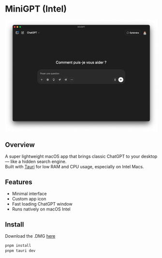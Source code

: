 # MiniGPT (Intel)

<!-- Image de l'app -->
![Presentation image](src/assets/screenshot.png)
## Overview

A super lightweight macOS app that brings classic ChatGPT to your desktop — like a hidden search engine.  
Built with [Tauri](https://tauri.app) for low RAM and CPU usage, especially on Intel Macs.

## Features

- Minimal interface
- Custom app icon
- Fast loading ChatGPT window
- Runs natively on macOS Intel

## Install

Download the .DMG [here](https://github.com/squach90/MiniGPT/releases/tag/v1.0.0)

```bash
pnpm install
pnpm tauri dev
